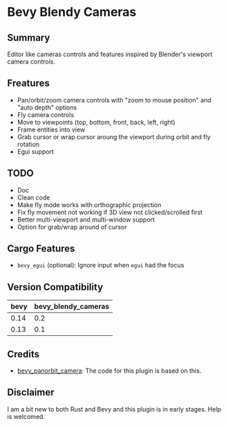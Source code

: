 # Bevy Blendy Cameras

## Summary

Editor like cameras controls and features inspired by Blender's viewport 
camera controls.

## Freatures

- Pan/orbit/zoom camera controls with "zoom to mouse position" and 
  "auto depth" options
- Fly camera controls
- Move to viewpoints (top, bottom, front, back, left, right)
- Frame entities into view
- Grab cursor or wrap cursor aroung the viewport during orbit and fly rotation
- Egui support

## TODO

- Doc
- Clean code
- Make fly mode works with orthographic projection
- Fix fly movement not working if 3D view not clicked/scrolled first
- Better multi-viewport and multi-window support
- Option for grab/wrap around of cursor

## Cargo Features

- `bevy_egui` (optional): Ignore input when `egui` had the focus

## Version Compatibility

| bevy | bevy_blendy_cameras |
|------|---------------------|
| 0.14 | 0.2                 |
| 0.13 | 0.1                 |

## Credits

- [bevy_panorbit_camera](https://github.com/Plong/bevy_panorbit_camera): The 
code for this plugin is based on this.

## Disclaimer

I am a bit new to both Rust and Bevy and this plugin is in early stages. Help 
is welcomed.
